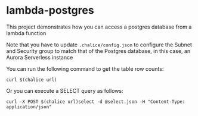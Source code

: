 # lambda-postgres

This project demonstrates how you can access a postgres database from a lambda function

Note that you have to update `.chalice/config.json` to configure the Subnet and Security group
to match that of the Postgres database, in this case, an Aurora Serverless instance

You can run the following command to get the table row counts:

`curl $(chalice url)`

Or you can execute a SELECT query as follows:

`curl -X POST $(chalice url)select -d @select.json -H "Content-Type: application/json"`